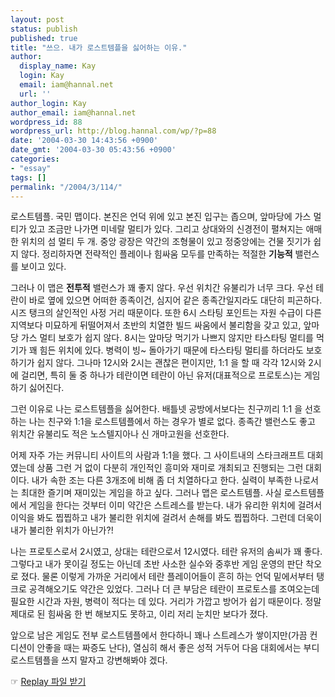 ```yaml
---
layout: post
status: publish
published: true
title: "쓰으. 내가 로스트템플을 싫어하는 이유."
author:
  display_name: Kay
  login: Kay
  email: iam@hannal.net
  url: ''
author_login: Kay
author_email: iam@hannal.net
wordpress_id: 88
wordpress_url: http://blog.hannal.com/wp/?p=88
date: '2004-03-30 14:43:56 +0900'
date_gmt: '2004-03-30 05:43:56 +0900'
categories:
- "essay"
tags: []
permalink: "/2004/3/114/"
---
```

<p>로스트템플. 국민 맵이다. 본진은 언덕 위에 있고 본진 입구는 좁으며, 앞마당에 가스 멀티가 있고 조금만 나가면 미네랄 멀티가 있다. 그리고 상대와의 신경전이 펼쳐지는 애매한 위치의 섬 멀티 두 개. 중앙 광장은 약간의 조형물이 있고 정중앙에는 건물 짓기가 쉽지 않다. 정리하자면 전략적인 플레이나 힘싸움 모두를 만족하는 적절한 <b>기능적</b> 밸런스를 보이고 있다.</p>
<p>그러나 이 맵은 <b>전투적</b> 밸런스가 꽤 좋지 않다. 우선 위치간 유불리가 너무 크다. 우선 테란이 바로 옆에 있으면 어떠한 종족이건, 심지어 같은 종족간일지라도 대단히 피곤하다. 시즈 탱크의 살인적인 사정 거리 때문이다. 또한 6시 스타팅 포인트는 자원 수급이 다른 지역보다 미묘하게 뒤떨어져서 초반의 치열한 빌드 싸움에서 불리함을 갖고 있고, 앞마당 가스 멀티 보호가 쉽지 않다. 8시는 앞마당 먹기가 나쁘지 않지만 타스타팅 멀티를 먹기가 꽤 힘든 위치에 있다. 병력이 빙~ 돌아가기 때문에 타스타팅 멀티를 하더라도 보호하기가 쉽지 않다. 그나마 12시와 2시는 괜찮은 편이지만, 1:1 을 할 때 각각 12시와 2시에 걸리면, 특히 둘 중 하나가 테란이면 테란이 아닌 유저(대표적으로 프로토스)는 게임 하기 싫어진다.</p>
<p>그런 이유로 나는 로스트템플을 싫어한다. 배틀넷 공방에서보다는 친구끼리 1:1 을 선호하는 나는 친구와 1:1을 로스트템플에서 하는 경우가 별로 없다. 종족간 밸런스도 좋고 위치간 유불리도 적은 노스텔지아나 신 개마고원을 선호한다.</p>
<p>어제 자주 가는 커뮤니티 사이트의 사람과 1:1을 했다. 그 사이트내의 스타크래프트 대회였는데 상품 그런 거 없이 다분히 개인적인 흥미와 재미로 개최되고 진행되는 그런 대회이다. 내가 속한 조는 다른 3개조에 비해 좀 더 치열하다고 한다. 실력이 부족한 나로서는 최대한 즐기며 재미있는 게임을 하고 싶다. 그러나 맵은 로스트템플. 사실 로스트템플에서 게임을 한다는 것부터 이미 약간은 스트레스를 받는다. 내가 유리한 위치에 걸려서 이익을 봐도 찝찝하고 내가 불리한 위치에 걸려서 손해를 봐도 찝찝하다. 그런데 더욱이 내가 불리한 위치가 아닌가?!</p>
<p>나는 프로토스로서 2시였고, 상대는 테란으로서 12시였다. 테란 유저의 솜씨가 꽤 좋다. 그렇다고 내가 못이길 정도는 아닌데 초반 사소한 실수와 중후반 게임 운영의 판단 착오로 졌다. 물론 이렇게 가까운 거리에서 테란 플레이어들이 흔히 하는 언덕 밑에서부터 탱크로 공격해오기도 약간은 있었다. 그러나 더 큰 부담은 테란이 프로토스를 조여오는데 필요한 시간과 자원, 병력이 적다는 데 있다. 거리가 가깝고 방어가 쉽기 때문이다. 정말 제대로 된 힘싸움 한 번 해보지도 못하고, 이리 저리 눈치만 보다가 졌다.</p>
<p>앞으로 남은 게임도 전부 로스트템플에서 한다하니 꽤나 스트레스가 쌓이지만(가끔 컨디션이 안좋을 때는 짜증도 난다), 열심히 해서 좋은 성적 거두어 다음 대회에서는 부디 로스트템플을 쓰지 말자고 강변해봐야 겠다.</p>
<p>☞ <a href="./download/peculiarday_vs_tae_guk_ki.rep">Replay 파일 받기</a></p>
